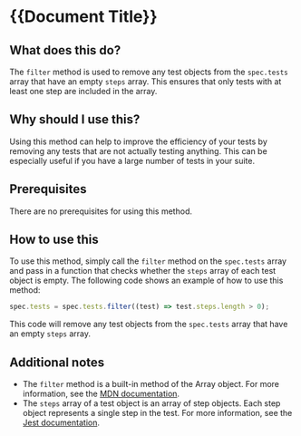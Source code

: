 
  
   # **{{Document Title}}**

## What does this do?

The `filter` method is used to remove any test objects from the `spec.tests` array that have an empty `steps` array. This ensures that only tests with at least one step are included in the array.

## Why should I use this?

Using this method can help to improve the efficiency of your tests by removing any tests that are not actually testing anything. This can be especially useful if you have a large number of tests in your suite.

## Prerequisites

There are no prerequisites for using this method.

## How to use this

To use this method, simply call the `filter` method on the `spec.tests` array and pass in a function that checks whether the `steps` array of each test object is empty. The following code shows an example of how to use this method:

```javascript
spec.tests = spec.tests.filter((test) => test.steps.length > 0);
```

This code will remove any test objects from the `spec.tests` array that have an empty `steps` array.

## Additional notes

* The `filter` method is a built-in method of the Array object. For more information, see the [MDN documentation](https://developer.mozilla.org/en-US/docs/Web/JavaScript/Reference/Global_Objects/Array/filter).
* The `steps` array of a test object is an array of step objects. Each step object represents a single step in the test. For more information, see the [Jest documentation](https://jestjs.io/docs/api#teststeps).
  
  